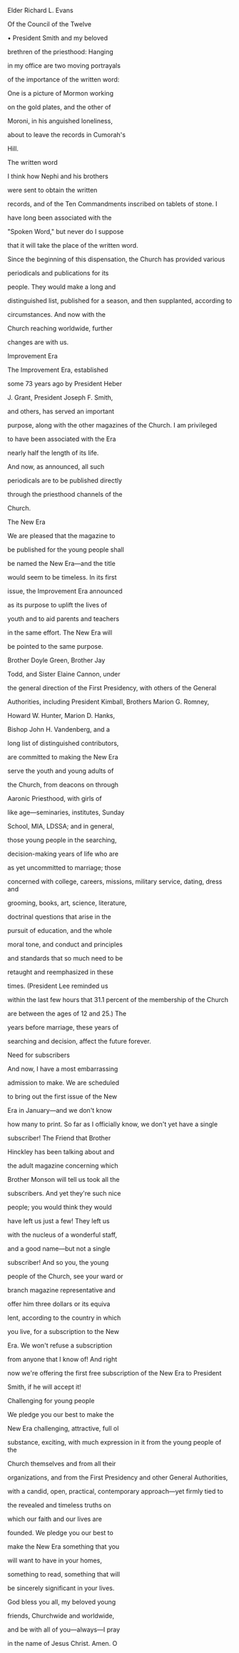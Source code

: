 Elder Richard L. Evans

Of the Council of the Twelve

• President Smith and my beloved

brethren of the priesthood: Hanging

in my office are two moving portrayals

of the importance of the written word:

One is a picture of Mormon working

on the gold plates, and the other of

Moroni, in his anguished loneliness,

about to leave the records in Cumorah's

Hill.

The written word

I think how Nephi and his brothers

were sent to obtain the written

records, and of the Ten Commandments inscribed on tablets of stone. I

have long been associated with the

"Spoken Word," but never do I suppose

that it will take the place of the written word.

Since the beginning of this dispensation, the Church has provided various

periodicals and publications for its

people. They would make a long and

distinguished list, published for a season, and then supplanted, according to

circumstances. And now with the

Church reaching worldwide, further

changes are with us.

Improvement Era

The Improvement Era, established

some 73 years ago by President Heber

J. Grant, President Joseph F. Smith,

and others, has served an important

purpose, along with the other magazines of the Church. I am privileged

to have been associated with the Era

nearly half the length of its life.

And now, as announced, all such

periodicals are to be published directly

through the priesthood channels of the

Church.

The New Era

We are pleased that the magazine to

be published for the young people shall

be named the New Era—and the title

would seem to be timeless. In its first

issue, the Improvement Era announced

as its purpose to uplift the lives of

youth and to aid parents and teachers

in the same effort. The New Era will

be pointed to the same purpose.

Brother Doyle Green, Brother Jay

Todd, and Sister Elaine Cannon, under

the general direction of the First Presidency, with others of the General

Authorities, including President Kimball, Brothers Marion G. Romney,

Howard W. Hunter, Marion D. Hanks,

Bishop John H. Vandenberg, and a

long list of distinguished contributors,

are committed to making the New Era

serve the youth and young adults of

the Church, from deacons on through

Aaronic Priesthood, with girls of

like age—seminaries, institutes, Sunday

School, MIA, LDSSA; and in general,

those young people in the searching,

decision-making years of life who are

as yet uncommitted to marriage; those

concerned with college, careers, missions, military service, dating, dress and

grooming, books, art, science, literature,

doctrinal questions that arise in the

pursuit of education, and the whole

moral tone, and conduct and principles

and standards that so much need to be

retaught and reemphasized in these

times. (President Lee reminded us

within the last few hours that 31.1 percent of the membership of the Church

are between the ages of 12 and 25.) The

years before marriage, these years of

searching and decision, affect the future forever.

Need for subscribers

And now, I have a most embarrassing

admission to make. We are scheduled

to bring out the first issue of the New

Era in January—and we don't know

how many to print. So far as I officially know, we don't yet have a single

subscriber! The Friend that Brother

Hinckley has been talking about and

the adult magazine concerning which

Brother Monson will tell us took all the

subscribers. And yet they're such nice

people; you would think they would

have left us just a few! They left us

with the nucleus of a wonderful staff,

and a good name—but not a single

subscriber! And so you, the young

people of the Church, see your ward or

branch magazine representative and

offer him three dollars or its equiva

lent, according to the country in which

you live, for a subscription to the New

Era. We won't refuse a subscription

from anyone that I know of! And right

now we're offering the first free subscription of the New Era to President

Smith, if he will accept it!

Challenging for young people

We pledge you our best to make the

New Era challenging, attractive, full ol

substance, exciting, with much expression in it from the young people of the

Church themselves and from all their

organizations, and from the First Presidency and other General Authorities,

with a candid, open, practical, contemporary approach—yet firmly tied to

the revealed and timeless truths on

which our faith and our lives are

founded. We pledge you our best to

make the New Era something that you

will want to have in your homes,

something to read, something that will

be sincerely significant in your lives.

God bless you all, my beloved young

friends, Churchwide and worldwide,

and be with all of you—always—I pray

in the name of Jesus Christ. Amen. O

